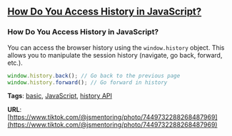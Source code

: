 ## [How Do You Access History in JavaScript?](#how-do-you-access-history-in-javascript)

### How Do You Access History in JavaScript?

You can access the browser history using the `window.history` object. This allows you to manipulate the session history (navigate, go back, forward, etc.).

```javascript
window.history.back(); // Go back to the previous page
window.history.forward(); // Go forward in history
```

**Tags**: [basic](./level/basic), [JavaScript](./theme/javascript), [history API](./theme/history_api)

**URL**: [https://www.tiktok.com/@jsmentoring/photo/7449732288268487969](https://www.tiktok.com/@jsmentoring/photo/7449732288268487969)
